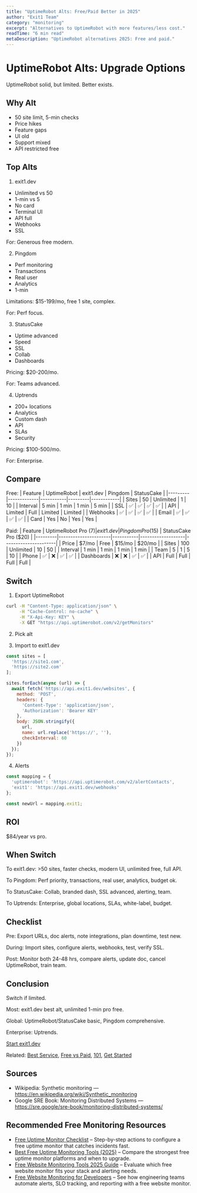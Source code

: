 ```yaml
---
title: "UptimeRobot Alts: Free/Paid Better in 2025"
author: "Exit1 Team"
category: "monitoring"
excerpt: "Alternatives to UptimeRobot with more features/less cost."
readTime: "6 min read"
metaDescription: "UptimeRobot alternatives 2025: Free and paid."
---
```


# UptimeRobot Alts: Upgrade Options

UptimeRobot solid, but limited. Better exists.

## Why Alt

- 50 site limit, 5-min checks
- Price hikes
- Feature gaps
- UI old
- Support mixed
- API restricted free

## Top Alts

1. exit1.dev
- Unlimited vs 50
- 1-min vs 5
- No card
- Terminal UI
- API full
- Webhooks
- SSL

For: Generous free modern.

2. Pingdom
- Perf monitoring
- Transactions
- Real user
- Analytics
- 1-min

Limitations: $15-199/mo, free 1 site, complex.

For: Perf focus.

3. StatusCake
- Uptime advanced
- Speed
- SSL
- Collab
- Dashboards

Pricing: $20-200/mo.

For: Teams advanced.

4. Uptrends
- 200+ locations
- Analytics
- Custom dash
- API
- SLAs
- Security

Pricing: $100-500/mo.

For: Enterprise.

## Compare

Free:
| Feature | UptimeRobot | exit1.dev | Pingdom | StatusCake |
|---------|-------------|-----------|---------|------------|
| Sites | 50 | Unlimited | 1 | 10 |
| Interval | 5 min | 1 min | 1 min | 5 min |
| SSL | ✅ | ✅ | ✅ | ✅ |
| API | Limited | Full | Limited | Limited |
| Webhooks | ✅ | ✅ | ✅ | ✅ |
| Email | ✅ | ✅ | ✅ | ✅ |
| Card | Yes | No | Yes | Yes |

Paid:
| Feature | UptimeRobot Pro ($7) | exit1.dev | Pingdom Pro ($15) | StatusCake Pro ($20) |
|---------|----------------------|-----------|-------------------|----------------------|
| Price | $7/mo | Free | $15/mo | $20/mo |
| Sites | 100 | Unlimited | 10 | 50 |
| Interval | 1 min | 1 min | 1 min | 1 min |
| Team | 5 | 1 | 5 | 10 |
| Phone | ✅ | ❌ | ✅ | ✅ |
| Dashboards | ❌ | ❌ | ✅ | ✅ |
| API | Full | Full | Full | Full |

## Switch

1. Export UptimeRobot
```bash
curl -H "Content-Type: application/json" \
     -H "Cache-Control: no-cache" \
     -H "X-Api-Key: KEY" \
     -X GET "https://api.uptimerobot.com/v2/getMonitors"
```

2. Pick alt

3. Import to exit1.dev
```javascript
const sites = [
  'https://site1.com',
  'https://site2.com'
];

sites.forEach(async (url) => {
  await fetch('https://api.exit1.dev/websites', {
    method: 'POST',
    headers: {
      'Content-Type': 'application/json',
      'Authorization': 'Bearer KEY'
    },
    body: JSON.stringify({
      url,
      name: url.replace('https://', ''),
      checkInterval: 60
    })
  });
});
```

4. Alerts
```javascript
const mapping = {
  'uptimerobot': 'https://api.uptimerobot.com/v2/alertContacts',
  'exit1': 'https://api.exit1.dev/webhooks'
};

const newUrl = mapping.exit1;
```

## ROI

$84/year vs pro.

## When Switch

To exit1.dev: >50 sites, faster checks, modern UI, unlimited free, full API.

To Pingdom: Perf priority, transactions, real user, analytics, budget ok.

To StatusCake: Collab, branded dash, SSL advanced, alerting, team.

To Uptrends: Enterprise, global locations, SLAs, white-label, budget.

## Checklist

Pre: Export URLs, doc alerts, note integrations, plan downtime, test new.

During: Import sites, configure alerts, webhooks, test, verify SSL.

Post: Monitor both 24-48 hrs, compare alerts, update doc, cancel UptimeRobot, train team.

## Conclusion

Switch if limited.

Most: exit1.dev best alt, unlimited 1-min pro free.

Global: UptimeRobot/StatusCake basic, Pingdom comprehensive.

Enterprise: Uptrends.

[Start exit1.dev](https://exit1.dev)

Related: [Best Service](/blog/best-website-monitoring-service-2025), [Free vs Paid](/blog/free-vs-paid-website-monitoring), [101](/blog/website-monitoring-101), [Get Started](/blog/get-started) 

## Sources

- Wikipedia: Synthetic monitoring — https://en.wikipedia.org/wiki/Synthetic_monitoring
- Google SRE Book: Monitoring Distributed Systems — https://sre.google/sre-book/monitoring-distributed-systems/

## Recommended Free Monitoring Resources

- [Free Uptime Monitor Checklist](/blog/free-uptime-monitor-checklist) – Step-by-step actions to configure a free uptime monitor that catches incidents fast.
- [Best Free Uptime Monitoring Tools (2025)](/blog/best-free-uptime-monitoring-tools) – Compare the strongest free uptime monitor platforms and when to upgrade.
- [Free Website Monitoring Tools 2025 Guide](/blog/free-website-monitoring-tools-2025) – Evaluate which free website monitor fits your stack and alerting needs.
- [Free Website Monitoring for Developers](/blog/free-website-monitoring-for-developers) – See how engineering teams automate alerts, SLO tracking, and reporting with a free website monitor.

